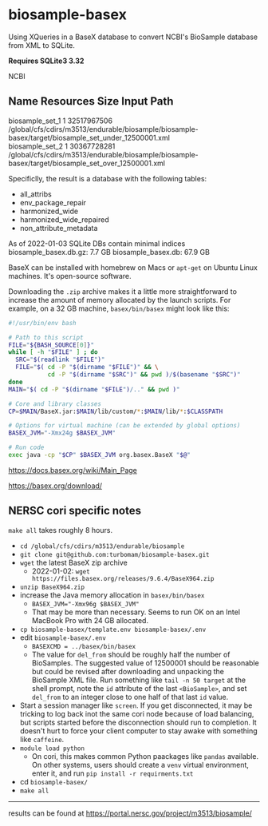 # biosample-basex
Using XQueries in a BaseX database to convert NCBI's BioSample database from XML to SQLite.

**Requires SQLite3 3.32**

NCBI 

Name             Resources  Size         Input Path                                                                                           
--------------------------------------------------------------------------------------------------------------------------------------------
biosample_set_1  1          32517967506  /global/cfs/cdirs/m3513/endurable/biosample/biosample-basex/target/biosample_set_under_12500001.xml  
biosample_set_2  1          30367728281  /global/cfs/cdirs/m3513/endurable/biosample/biosample-basex/target/biosample_set_over_12500001.xml   


Specificlly, the result is a database with the following tables:
- all_attribs
- env_package_repair
- harmonized_wide
- harmonized_wide_repaired
- non_attribute_metadata

As of 2022-01-03
SQLite DBs contain minimal indices
biosample_basex.db.gz: 7.7 GB
biosample_basex.db:   67.9 GB

BaseX can be installed with homebrew on Macs or `apt-get` on Ubuntu Linux machines. It's open-source software.

Downloading the `.zip` archive makes it a little more straightforward to increase the amount of memory allocated by the launch scripts. For example, on a 32 GB machine, `basex/bin/basex` might look like this:

```bash
#!/usr/bin/env bash

# Path to this script
FILE="${BASH_SOURCE[0]}"
while [ -h "$FILE" ] ; do
  SRC="$(readlink "$FILE")"
  FILE="$( cd -P "$(dirname "$FILE")" && \
           cd -P "$(dirname "$SRC")" && pwd )/$(basename "$SRC")"
done
MAIN="$( cd -P "$(dirname "$FILE")/.." && pwd )"

# Core and library classes
CP=$MAIN/BaseX.jar:$MAIN/lib/custom/*:$MAIN/lib/*:$CLASSPATH

# Options for virtual machine (can be extended by global options)
BASEX_JVM="-Xmx24g $BASEX_JVM"

# Run code
exec java -cp "$CP" $BASEX_JVM org.basex.BaseX "$@"
```

https://docs.basex.org/wiki/Main_Page

https://basex.org/download/


## NERSC cori specific notes

`make all` takes roughly 8 hours.

- `cd /global/cfs/cdirs/m3513/endurable/biosample`
- `git clone git@github.com:turbomam/biosample-basex.git` 
- `wget` the latest BaseX zip archive
    - 2022-01-02: `wget https://files.basex.org/releases/9.6.4/BaseX964.zip`
- `unzip BaseX964.zip`
- increase the Java memory allocation in `basex/bin/basex`
    - `BASEX_JVM="-Xmx96g $BASEX_JVM"`
    - That may be more than necessary. Seems to run OK on an Intel MacBook Pro with 24 GB allocated.
- `cp biosample-basex/template.env biosample-basex/.env`
- edit `biosample-basex/.env`
    - `BASEXCMD = ../basex/bin/basex`
    - The value for `del_from` should be roughly half the number of BioSamples. The suggested value of 12500001 should be reasonable but could be revised after downloading and unpacking the BioSample XML file. Run something like `tail -n 50 target` at the shell prompt, note the `id` attribute of the last `<BioSample>`, and set `del_from` to an integer close to one half of that last `id` value. 
- Start a session manager like `screen`. If you get disconnected, it may be tricking to log back inot the same cori node because of load balancing, but scripts started before the disconnection should run to completion. It doesn't hurt to force your client computer to stay awake with something like `caffeine`.
- `module load python`
    - On cori, this makes common Python paackages like `pandas` available. On other systems, users should create a `venv` virtual environment, enter it, and run `pip install -r requirments.txt`
- cd `biosample-basex/`
- `make all`

----

results can be found at https://portal.nersc.gov/project/m3513/biosample/
